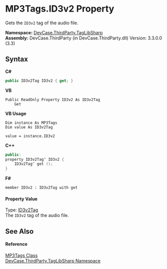 # MP3Tags.ID3v2 Property 
 

Gets the `ID3v2` tag of the audio file.

**Namespace:**&nbsp;<a href="N_DevCase_ThirdParty_TagLibSharp">DevCase.ThirdParty.TagLibSharp</a><br />**Assembly:**&nbsp;DevCase.ThirdParty (in DevCase.ThirdParty.dll) Version: 3.3.0.0 (3.3)

## Syntax

**C#**<br />
``` C#
public ID3v2Tag ID3v2 { get; }
```

**VB**<br />
``` VB
Public ReadOnly Property ID3v2 As ID3v2Tag
	Get
```

**VB Usage**<br />
``` VB Usage
Dim instance As MP3Tags
Dim value As ID3v2Tag

value = instance.ID3v2

```

**C++**<br />
``` C++
public:
property ID3v2Tag^ ID3v2 {
	ID3v2Tag^ get ();
}
```

**F#**<br />
``` F#
member ID3v2 : ID3v2Tag with get

```


#### Property Value
Type: <a href="T_DevCase_ThirdParty_TagLibSharp_ID3v2Tag">ID3v2Tag</a><br />The `ID3v2` tag of the audio file.

## See Also


#### Reference
<a href="T_DevCase_ThirdParty_TagLibSharp_MP3Tags">MP3Tags Class</a><br /><a href="N_DevCase_ThirdParty_TagLibSharp">DevCase.ThirdParty.TagLibSharp Namespace</a><br />